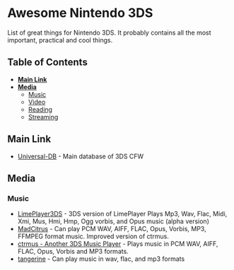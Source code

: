 # Awesome Nintendo 3DS
List of great things for Nintendo 3DS. It probably contains all the most important, practical and cool things.

## Table of Contents
- **[ Main Link](-main-link)**
- **[ Media](-media)**
	- [ Music](-music)
	- [ Video](-video)
	- [ Reading](-reading)
	- [ Streaming](-streaming)

##  Main Link
- [Universal-DB](https://db.universal-team.net) - Main database of 3DS CFW

 ##  Media
###  Music
- [LimePlayer3DS](https://github.com/oreo639/LimePlayer3DS) - 3DS version of LimePlayer
Plays Mp3, Wav, Flac, Midi, Xmi, Mus, Hmi, Hmp, Ogg vorbis, and Opus music (alpha version)
- [MadCitrus](https://github.com/Hayleia/ctrmus/releases) - Can play PCM WAV, AIFF, FLAC, Opus, Vorbis, MP3, FFMPEG format music. Improved version of ctrmus.
- [ctrmus - Another 3DS Music Player](https://github.com/deltabeard/ctrmus/releases) - Plays music in PCM WAV, AIFF, FLAC, Opus, Vorbis and MP3 formats.
- [tangerine](https://github.com/tesnos/tangerine) - Can play music in wav, flac, and mp3 formats
